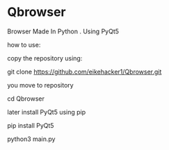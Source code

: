 # Qbrowser
Browser Made In  Python . Using PyQt5

how to use:

copy the repository using:

git clone https://github.com/eikehacker1/Qbrowser.git

you move to repository

cd Qbrowser

later install PyQt5 using pip 

pip install PyQt5

python3 main.py

